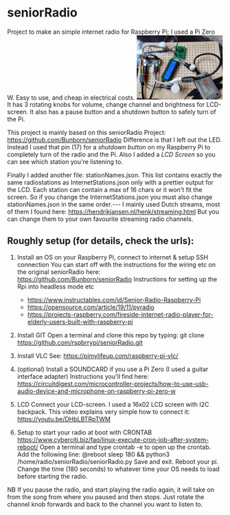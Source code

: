 # seniorRadio
Project to make an simple internet radio for Raspberry Pi; I used a Pi Zero W. Easy to use, and cheap in electrical costs.
<img src="https://github.com/rspbrrypi/seniorRadio/blob/master/Pizero-internetradio.jpg?raw=true" width="200px" >
It has 3 rotating knobs for volume, change channel and brightness for LCD-screen. 
It also has a pause button and a shutdown button to safely turn of the Pi.

This project is mainly based on this seniorRadio Project: https://github.com/Bunborn/seniorRadio
Difference is that I left out the LED. Instead I used that pin (17) for a *shutdown button* on my Raspberry Pi to completely turn of the radio and the Pi.
Also I added a *LCD Screen* so you can see which station you're listening to.

Finally I added another file: stationNames.json. This list contains exactly the same radiostations as InternetStations.json only with a prettier output for the LCD. 
Each station can contain a max of 16 chars or it won't fit the screen. So if you change the InternetStations.json you must also change stationNames.json in the same order.---
I mainly used Dutch streams, most of them I found here: https://hendrikjansen.nl/henk/streaming.html  But you can change them to your own favourite streaming radio channels.
    
## Roughly setup (for details, check the urls): 
1. Install an OS on your Raspberry Pi, connect to internet & setup SSH connection
    You can start off with the instructions for the wiring etc on the original seniorRadio here:  
    https://github.com/Bunborn/seniorRadio 
    Instructions for setting up the Rpi into headless mode etc
    * https://www.instructables.com/id/Senior-Radio-Raspberry-Pi
    * https://opensource.com/article/19/11/pyradio
    * https://projects-raspberry.com/fireside-internet-radio-player-for-elderly-users-built-with-raspberry-pi

2. Install GIT 
    Open a terminal and clone this repo by typing: git clone https://github.com/rspbrrypi/seniorRadio.git

3. Install VLC
   See: https://pimylifeup.com/raspberry-pi-vlc/

4. (optional) Install a SOUNDCARD if you use a Pi Zero (I used a guitar interface adapter)
    Instructions you'll find here: https://circuitdigest.com/microcontroller-projects/how-to-use-usb-audio-device-and-microphone-on-raspberry-pi-zero-w
 
5. LCD
  Connect your LCD-screen.  I used a 16x02 LCD screen with I2C backpack. 
  This video explains very simple how to connect it: https://youtu.be/DHbLBTRpTWM
 
6. Setup to start your radio at boot with CRONTAB
   https://www.cyberciti.biz/faq/linux-execute-cron-job-after-system-reboot/
    Open a terminal and type crontab -e to open up the crontab.
    Add the following line:
     @reboot sleep 180 && python3 /home/radio/seniorRadio/seniorRadio.py
    Save and exit. Reboot your pi. Change the time (180 seconds) to whatever time your OS needs to load before starting the radio.

NB
If you pause the radio, and start playing the radio again, it will take on from the song from where you paused and then stops. 
Just rotate the channel knob forwards and back to the channel you want to listen to.


